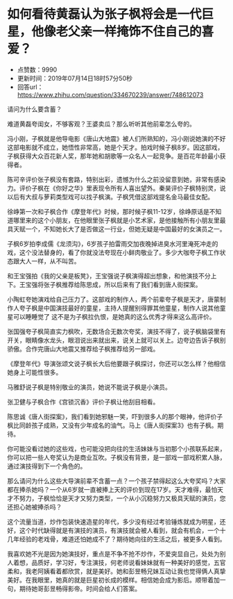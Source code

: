 # 如何看待黄磊认为张子枫将会是一代巨星，他像老父亲一样掩饰不住自己的喜爱？
- 点赞数：9990
- 更新时间：2019年07月14日18时57分50秒
- 回答url：https://www.zhihu.com/question/334670239/answer/748612073
<body>
 <p data-pid="qiiCWhxb">请问为什么要含蓄？</p>
 <p data-pid="8d9VB5rF">难道黄磊夸闺女，不够客观？王婆卖瓜？那么听听其他前辈怎么夸的。</p>
 <p data-pid="U3l_KFnx">冯小刚，子枫就是他导电影《唐山大地震》被人们所熟知的，冯小刚说她演的不好这部电影就不成立，她悟性非常高，她是个天才。拍戏时候子枫8岁。因这部戏，子枫获得大众百花新人奖，那年她和胡歌等一众名人一起竞争。是百花年龄最小获得者。</p>
 <p data-pid="6-EApBvs">陈可辛评价张子枫没有套路，特别出彩，遗憾为什么之前没留意到她，非常有感染力。评价子枫在《你好之华》里表现令所有人喜出望外。秦昊评价子枫特别灵，说以后有大叔与萝莉类型戏可以找子枫演。子枫凭借这部戏提名金马最佳女配。</p>
 <p data-pid="NAMN90VQ">徐峥第一次和子枫合作《摩登年代》时候，那时候子枫11-12岁，徐峥原话是不知道哪里来的这个小朋友，在他眼里张子枫就是小艺术家，是他接触所有小朋友里最具天赋一个，不知她长大了是否做这一行业，但她无疑是中国最好的女演员之一。</p>
 <p data-pid="uFdGS65Y">子枫6岁拍李成儒《龙须沟》，6岁孩子拍雷雨交加夜晚掉进臭水河里淹死冲走的戏，这个没法替身的，看了你就没法夸现在小鲜肉敬业了。多少大咖夸子枫工作状态跟大人一样，从不叫苦。</p>
 <p data-pid="RSLnQUo9">和王宝强拍《我的父亲是板凳》，王宝强说子枫演得超出想象，和他演技不分上下。王宝强将张子枫推荐给陈思成，所以后来有了我们看到唐人街探案。</p>
 <p data-pid="mhi5m-i1">小陶虹夸她演戏给自己压力了。这部戏的制作人，两个前辈夸子枫是天才，唐蒙制作人夸子枫是中国演技最好的童星，主持人提醒别得罪其他童星，制作人说其他童星可以睡睡觉了 这不是为子枫拉仇恨，是她真的这么优秀才得来这么高评价。</p>
 <p data-pid="ob_3N7yc">张国强夸子枫简直实力枫吹，无数场合无数次夸奖，演技不得了，说子枫脑袋里有开关，眼睛像水龙头，眼泪说出来就出来，说关上就可以关上。边夸边告诉子枫别骄傲。合作完唐山大地震又推荐给子枫推荐给另一部戏。</p>
 <p data-pid="BKSQ8Fea">《摩登年代》导演张颂文说子枫长大后他要跟子枫探讨，你还可以怎么样？他相信她身上可能性很多。</p>
 <p data-pid="T8uiVi8r">马雅舒说子枫是特别敬业的演员，她说不能说子枫是小演员。</p>
 <p data-pid="ZHjYhpaA">张卫健与子枫合作《宫锁沉香》评价子枫让他刮目相看。</p>
 <p data-pid="6iqKW1rJ">陈思诚《唐人街探案》，我们看到她邪魅一笑，吓到很多人的那个眼神，他评价子枫比同龄孩子成熟，又没有少年成名的油气。马上《唐人街探案3》也有子枫。期待。</p>
 <p data-pid="FxRGUwSB">你可能没看过她的这些戏，也可能没把向往的生活妹妹与当初那个小孩联系起来，你可以把一些人夸奖认为是商业互吹。子枫没有背景，是一部戏一部戏积累人脉，通过演技得到下一个角色的。</p>
 <p data-pid="tR1jr3OH">那么请问为什么这些大导演前辈不含蓄一点？一个孩子禁得起这么大夸奖吗？大家都在捧杀她吗？一个从6岁就一直被捧上天的评价到现在17岁。天才难得，最怕天才不努力，子枫恰恰是天才又努力类型，一个从小沉稳努力又极具天赋的演员，您还担心她被捧杀吗？</p>
 <p data-pid="1AqfG911">这个流量当道，炒作包装快速造星的年代，多少没有经过考验锤炼就成为明星，还好，这个时代缺得就是有演技的演员，有演技就会被人看到，就会有机会，一个十几年经验的老戏骨，难道还怕她成不了？期待她向往的生活之后，被更多人看到。</p>
 <p data-pid="UDkNaQJ9">我喜欢她不光是因为她演技好，重点是不争不抢不炒作，不爱突显自己，处处为别人着想，品质好，学习好，专注演技，何老师说看妹妹就有一种美好的感觉，五官柔和，我老阿姨看着都欣赏，就是美好。她和彭昱畅兄妹互动让我也觉得俩人真挚美好。在我眼里，她真的就是巨星初长成的模样。相信她会成为影后。顺带着加一句，期待她哥彭昱畅得影帝。时间会给人们答案。</p>
</body>